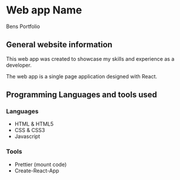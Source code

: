 # Web app Name

Bens Portfolio

## General website information

This web app was created to showcase my skills and experience as
a developer.

The web app is a single page application designed with React.

## Programming Languages and tools used

### Languages

- HTML & HTML5
- CSS & CSS3
- Javascript

### Tools

- Prettier (mount code)
- Create-React-App

